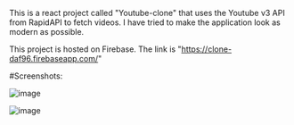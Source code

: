 This is a react project called "Youtube-clone" that uses the Youtube v3 API from RapidAPI to fetch videos. I have tried to make the application look as modern as possible.

This project is hosted on Firebase. The link is "https://clone-daf96.firebaseapp.com/"

#Screenshots:

![image](https://github.com/user-attachments/assets/ac7b9c8b-f91d-40b7-88b6-ff1335c64bc6)


![image](https://github.com/user-attachments/assets/ee7e926e-3f80-462e-865c-6c8bda18d82f)


